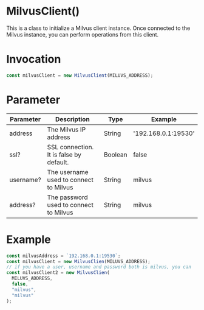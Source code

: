 # MilvusClient()

This is a class to initialize a Milvus client instance. Once connected to the Milvus instance, you can perform operations from this client.

# Invocation

```javascript
const milvusClient = new MilvusClient(MILUVS_ADDRESS);
```

# Parameter

| Parameter | Description                             | Type    | Example             |
| --------- | --------------------------------------- | ------- | ------------------- |
| address   | The Milvus IP address                   | String  | '192.168.0.1:19530' |
| ssl?      | SSL connection. It is false by default. | Boolean | false               |
| username? | The username used to connect to Milvus  | String  | milvus              |
| address?  | The password used to connect to Milvus  | String  | milvus              |

# Example

```javascript
const milvusAddress = `192.168.0.1:19530`;
const milvusClient = new MilvusClien(MILUVS_ADDRESS);
// if you have a user, username and password both is milvus, you can
const milvusClient2 = new MilvusClien(
  MILUVS_ADDRESS,
  false,
  "milvus",
  "milvus"
);
```
